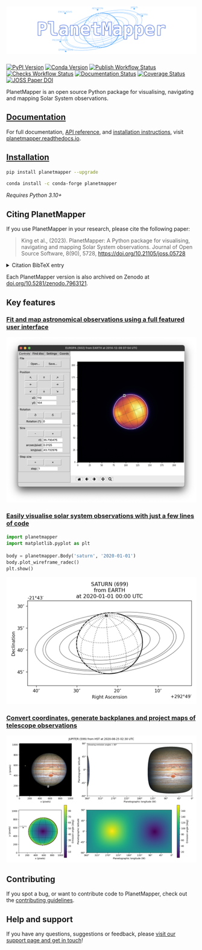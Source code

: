 # ![PlanetMapper logo](docs/images/logo_wide_transparent.png)

[![PyPI Version](https://img.shields.io/pypi/v/planetmapper?label=PyPI)](https://pypi.org/project/planetmapper/)
[![Conda Version](https://img.shields.io/conda/vn/conda-forge/planetmapper?label=conda)](https://anaconda.org/conda-forge/planetmapper)
[![Publish Workflow Status](https://github.com/ortk95/planetmapper/actions/workflows/python-publish.yml/badge.svg)](https://github.com/ortk95/planetmapper/actions/workflows/python-publish.yml)
[![Checks Workflow Status](https://github.com/ortk95/planetmapper/actions/workflows/checks.yml/badge.svg?branch=main)](https://github.com/ortk95/planetmapper/actions/workflows/checks.yml)
[![Documentation Status](https://readthedocs.org/projects/planetmapper/badge/?version=latest)](https://planetmapper.readthedocs.io/en/latest/?badge=latest)
[![Coverage Status](https://coveralls.io/repos/github/ortk95/planetmapper/badge.svg?branch=main)](https://coveralls.io/github/ortk95/planetmapper?branch=main)
[![JOSS Paper DOI](https://joss.theoj.org/papers/10.21105/joss.05728/status.svg)](https://doi.org/10.21105/joss.05728)

PlanetMapper is an open source Python package for visualising, navigating and mapping Solar System observations.

## [Documentation](https://planetmapper.readthedocs.io)
For full documentation, [API reference](https://planetmapper.readthedocs.io/en/latest/documentation.html), and [installation instructions](https://planetmapper.readthedocs.io/en/latest/installation.html), visit [planetmapper.readthedocs.io](https://planetmapper.readthedocs.io/en/latest/index.html).


## [Installation](https://planetmapper.readthedocs.io/en/latest/installation.html)
```bash
pip install planetmapper --upgrade
```

```bash
conda install -c conda-forge planetmapper
```

_Requires Python 3.10+_


## Citing PlanetMapper
If you use PlanetMapper in your research, please cite the following paper:

> King et al., (2023). PlanetMapper: A Python package for visualising, navigating and mapping Solar System observations. Journal of Open Source Software, 8(90), 5728, https://doi.org/10.21105/joss.05728

<details>
<summary>Citation BibTeX entry</summary>

```bibtex
@article{king_2023_planetmapper,
  author  = {King, Oliver R. T. and Fletcher, Leigh N.},
  doi     = {10.21105/joss.05728},
  journal = {Journal of Open Source Software},
  month   = oct,
  number  = {90},
  pages   = {5728},
  title   = {{PlanetMapper: A Python package for visualising, navigating and mapping Solar System observations}},
  url     = {https://joss.theoj.org/papers/10.21105/joss.05728},
  volume  = {8},
  year    = {2023}
}
```

</details>

Each PlanetMapper version is also archived on Zenodo at [doi.org/10.5281/zenodo.7963121](https://doi.org/10.5281/zenodo.7963121).


## Key features
### [Fit and map astronomical observations using a full featured user interface](https://planetmapper.readthedocs.io/en/latest/user_interface.html)
[![Screenshot of the PlanetMapper graphical user interface showing an observation of Europa being navigated](docs/images/gui_fitting.png)](https://planetmapper.readthedocs.io/en/latest/user_interface.html)

### [Easily visualise solar system observations with just a few lines of code](https://planetmapper.readthedocs.io/en/latest/general_python_api.html#wireframe-plots)

```python
import planetmapper
import matplotlib.pyplot as plt

body = planetmapper.Body('saturn', '2020-01-01')
body.plot_wireframe_radec()
plt.show()
```

[![Image of Saturn generated with PlanetMapper showing the orientation of Saturn and its rings](docs/images/saturn_wireframe_radec.png)](https://planetmapper.readthedocs.io/en/latest/general_python_api.html#wireframe-plots)

### [Convert coordinates, generate backplanes and project maps of telescope observations](https://planetmapper.readthedocs.io/en/latest/general_python_api.html)
[![Plot of a mapped Jupiter observation, generated with PlanetMapper, showing observed and mapped versions of the Jupiter data](docs/images/jupiter_mapped.png)](https://planetmapper.readthedocs.io/en/latest/general_python_api.html)


## Contributing

If you spot a bug, or want to contribute code to PlanetMapper, check out the [contributing guidelines](https://github.com/ortk95/planetmapper/blob/main/CONTRIBUTING.md).

## Help and support

If you have any questions, suggestions or feedback, please [visit our support page and get in touch](https://planetmapper.readthedocs.io/en/latest/help.html)!